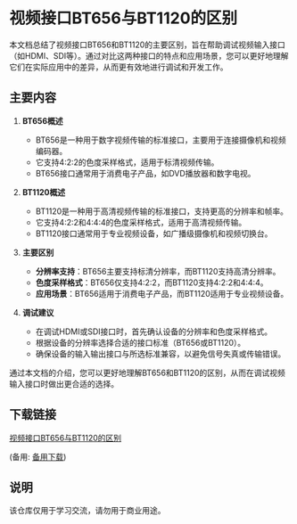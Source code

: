 # 视频接口BT656与BT1120的区别

本文档总结了视频接口BT656和BT1120的主要区别，旨在帮助调试视频输入接口（如HDMI、SDI等）。通过对比这两种接口的特点和应用场景，您可以更好地理解它们在实际应用中的差异，从而更有效地进行调试和开发工作。

## 主要内容

1. **BT656概述**
   - BT656是一种用于数字视频传输的标准接口，主要用于连接摄像机和视频编码器。
   - 它支持4:2:2的色度采样格式，适用于标清视频传输。
   - BT656接口通常用于消费电子产品，如DVD播放器和数字电视。

2. **BT1120概述**
   - BT1120是一种用于高清视频传输的标准接口，支持更高的分辨率和帧率。
   - 它支持4:2:2和4:4:4的色度采样格式，适用于高清视频传输。
   - BT1120接口通常用于专业视频设备，如广播级摄像机和视频切换台。

3. **主要区别**
   - **分辨率支持**：BT656主要支持标清分辨率，而BT1120支持高清分辨率。
   - **色度采样格式**：BT656仅支持4:2:2，而BT1120支持4:2:2和4:4:4。
   - **应用场景**：BT656适用于消费电子产品，而BT1120适用于专业视频设备。

4. **调试建议**
   - 在调试HDMI或SDI接口时，首先确认设备的分辨率和色度采样格式。
   - 根据设备的分辨率选择合适的接口标准（BT656或BT1120）。
   - 确保设备的输入输出接口与所选标准兼容，以避免信号失真或传输错误。

通过本文档的介绍，您可以更好地理解BT656和BT1120的区别，从而在调试视频输入接口时做出更合适的选择。

## 下载链接
[视频接口BT656与BT1120的区别](https://pan.quark.cn/s/98f081a7f9e0) 

(备用: [备用下载](https://pan.baidu.com/s/1wep7NhewDItTD4fORN9KtA?pwd=1234))

## 说明

该仓库仅用于学习交流，请勿用于商业用途。
